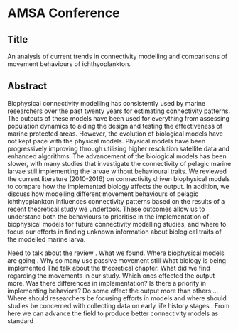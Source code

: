# AMSA Conference

## Title
An analysis of current trends in connectivity modelling and comparisons of movement behaviours of ichthyoplankton.

## Abstract
Biophysical connectivity modelling has consistently used by marine researchers over the past twenty years for estimating connectivity patterns. The outputs of these models have been used for everything from assessing population dynamics to aiding the design and testing the effectiveness of marine protected areas. However, the evolution of biological models have not kept pace with the physical models. Physical models have been progressively improving through utilising higher resolution satellite data and enhanced algorithms. The advancement of the biological models has been slower, with many studies that investigate the connectivity of pelagic marine larvae still implementing the larvae without behavioural traits. We reviewed the current literature (2010-2016) on connectivity driven biophysical models to compare how the implemented biology affects the output. In addition, we discuss how modelling different movement behaviours of pelagic ichthyoplankton influences connectivity patterns based on the results of a recent theoretical study we undertook. These outcomes allow us to understand both the behaviours to prioritise in the implementation of biophysical models for future connectivity modelling studies, and where to focus our efforts in finding unknown information about biological traits of the modelled marine larva.


Need to talk about the review . 
What we found.
Where biophysical models are going . 
Why so many use passive movement still
What biology is being implemented
The talk about the theoretical chapter. 
What did we find regarding the movements in our study. Which ones effected the output more. Was there differences in implementation? 
Is there a priority in implementing behaviors?  Do some effect the output more than others ... 
Where should researchers be focusing efforts in models and where should studies be concerned with collecting data on early life history stages . 
From here we can advance the field to produce better connectivity models as standard
